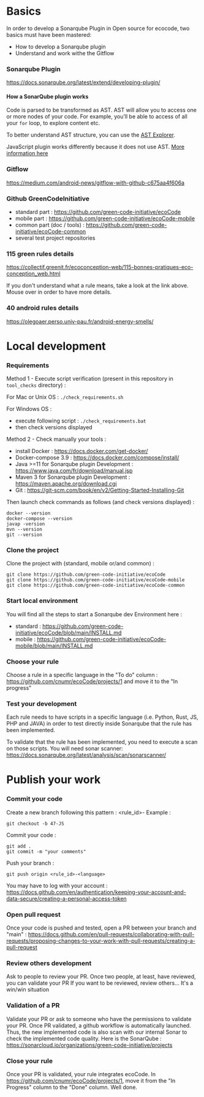 # Basics

In order to develop a Sonarqube Plugin in Open source for ecocode, two basics must have been mastered:

* How to develop a Sonarqube plugin
* Understand and work withe the Gitflow

### Sonarqube Plugin

https://docs.sonarqube.org/latest/extend/developing-plugin/

#### How a SonarQube plugin works

Code is parsed to be transformed as AST. AST will allow you to access one or more nodes of your code.
For example, you’ll be able to access of all your `for` loop, to explore content etc.

To better understand AST structure, you can use the [AST Explorer](https://astexplorer.net/).

JavaScript plugin works differently because it does not use AST. [More information here](javascript-plugin/README.md)

### Gitflow

https://medium.com/android-news/gitflow-with-github-c675aa4f606a

### Github GreenCodeInitiative

- standard part : https://github.com/green-code-initiative/ecoCode
- mobile part : https://github.com/green-code-initiative/ecoCode-mobile
- common part (doc / tools) : https://github.com/green-code-initiative/ecoCode-common
- several test project repositories

### 115 green rules details

https://collectif.greenit.fr/ecoconception-web/115-bonnes-pratiques-eco-conception_web.html

If you don't understand what a rule means, take a look at the link above. Mouse over in order to have more details.

### 40 android rules details

https://olegoaer.perso.univ-pau.fr/android-energy-smells/

# Local development

### Requirements

Method 1 - Execute script verification (present in this repository in `tool_checks` directory) :

For Mac or Unix OS : `./check_requirements.sh`

For Windows OS :

- execute following script : `./check_requirements.bat`
- then check versions displayed

Method 2 - Check manually your tools :

- install Docker : https://docs.docker.com/get-docker/
- Docker-compose 3.9 : https://docs.docker.com/compose/install/
- Java >=11 for Sonarqube plugin Development : https://www.java.com/fr/download/manual.jsp
- Maven 3 for Sonarqube plugin Development : https://maven.apache.org/download.cgi
- Git : https://git-scm.com/book/en/v2/Getting-Started-Installing-Git

Then launch check commands as follows (and check versions displayed) :
```
docker --version
docker-compose --version
javap -version
mvn --version
git --version
```

### Clone the project

Clone the project with (standard, mobile or/and common) :

```
git clone https://github.com/green-code-initiative/ecoCode
git clone https://github.com/green-code-initiative/ecoCode-mobile
git clone https://github.com/green-code-initiative/ecoCode-common
```

### Start local environment

You will find all the steps to start a Sonarqube dev Environment here :

- standard : https://github.com/green-code-initiative/ecoCode/blob/main/INSTALL.md
- mobile : https://github.com/green-code-initiative/ecoCode-mobile/blob/main/INSTALL.md

### Choose your rule

Choose a rule in a specific language in the "To do" column : https://github.com/cnumr/ecoCode/projects/1 and move it to the "In progress"

### Test your development

Each rule needs to have scripts in a specific language (i.e. Python, Rust, JS, PHP and JAVA) in order to test directly inside Sonarqube that the rule has been implemented.

To validate that the rule has been implemented, you need to execute a scan on those scripts. You will need sonar scanner: https://docs.sonarqube.org/latest/analysis/scan/sonarscanner/

# Publish your work

### Commit your code

Create a new branch following this pattern : <rule_id>-<language>
Example :

```
git checkout -b 47-JS
```

Commit your code :

```
git add .
git commit -m "your comments"
```

Push your branch :

```
git push origin <rule_id>-<language>
```

You may have to log with your account : https://docs.github.com/en/authentication/keeping-your-account-and-data-secure/creating-a-personal-access-token

### Open pull request

Once your code is pushed and tested, open a PR between your branch and "main" : https://docs.github.com/en/pull-requests/collaborating-with-pull-requests/proposing-changes-to-your-work-with-pull-requests/creating-a-pull-request

### Review others development

Ask to people to review your PR. Once two people, at least, have reviewed, you can validate your PR
If you want to be reviewed, review others... It's a win/win situation

### Validation of a PR

Validate your PR or ask to someone who have the permissions to validate your PR.
Once PR validated, a github workflow is automatically launched. Thus, the new implemented code is also scan with our internal Sonar to check the implemented code quality.
Here is the SonarQube : https://sonarcloud.io/organizations/green-code-initiative/projects

### Close your rule

Once your PR is validated, your rule integrates ecoCode. In https://github.com/cnumr/ecoCode/projects/1, move it from the "In Progress" column to the "Done" column.
Well done.
